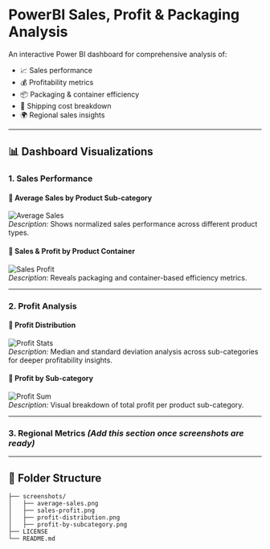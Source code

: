# PowerBI Sales, Profit & Packaging Analysis

An interactive Power BI dashboard for comprehensive analysis of:
- 📈 Sales performance  
- 💰 Profitability metrics  
- 📦 Packaging & container efficiency  
- 🚚 Shipping cost breakdown  
- 🌍 Regional sales insights

---

## 📊 Dashboard Visualizations

### 1. Sales Performance

#### 🔹 Average Sales by Product Sub-category  
![Average Sales](screenshots/average-sales.png)  
*Description:* Shows normalized sales performance across different product types.

#### 🔹 Sales & Profit by Product Container  
![Sales Profit](screenshots/sales-profit.png)  
*Description:* Reveals packaging and container-based efficiency metrics.

---

### 2. Profit Analysis

#### 🔹 Profit Distribution  
![Profit Stats](screenshots/profit-distribution.png)  
*Description:* Median and standard deviation analysis across sub-categories for deeper profitability insights.

#### 🔹 Profit by Sub-category  
![Profit Sum](screenshots/profit-by-subcategory.png)  
*Description:* Visual breakdown of total profit per product sub-category.

---

### 3. Regional Metrics *(Add this section once screenshots are ready)*

---

## 📁 Folder Structure

```plaintext
├── screenshots/
│   ├── average-sales.png
│   ├── sales-profit.png
│   ├── profit-distribution.png
│   ├── profit-by-subcategory.png
├── LICENSE
└── README.md
